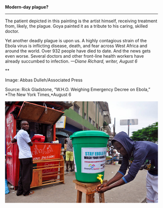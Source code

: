 **Modern-day plague?**

****

The patient depicted in this painting is the artist himself, receiving treatment from, likely, the plague. Goya painted it as a tribute to his caring, skilled doctor.

Yet another deadly plague is upon us. A highly contagious strain of the Ebola virus is inflicting disease, death, and fear across West Africa and around the world. Over 932 people have died to date. And the news gets even worse. Several doctors and other front-line health workers have already succumbed to infection. *—Diane Richard, writer, August 6*

**

Image: Abbas Dulleh/Associated Press

Source: Rick Gladstone, “W.H.O. Weighing Emergency Decree on Ebola,” *The New York Times,*August 6

![](../images/14-08-06_52.14_ebolaEDIT-1.jpeg)
